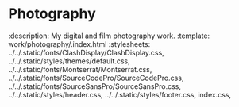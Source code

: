 # Photography

:description: My digital and film photography work.
:template: work/photography/.index.html
:stylesheets:
    ../../.static/fonts/ClashDisplay/ClashDisplay.css,
    ../../.static/styles/themes/default.css,
    ../../.static/fonts/Montserrat/Montserrat.css,
    ../../.static/fonts/SourceCodePro/SourceCodePro.css,
    ../../.static/fonts/SourceSansPro/SourceSansPro.css,
    ../../.static/styles/header.css,
    ../../.static/styles/footer.css,
    index.css,

